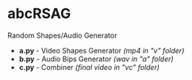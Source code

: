 # abcRSAG
Random Shapes/Audio Generator
*   **a.py** - Video Shapes Generator *(mp4 in "v" folder)*
*   **b.py** - Audio Bips Generator *(wav in "a" folder)*
*   **c.py** - Combiner *(final video in "vc" folder)*
